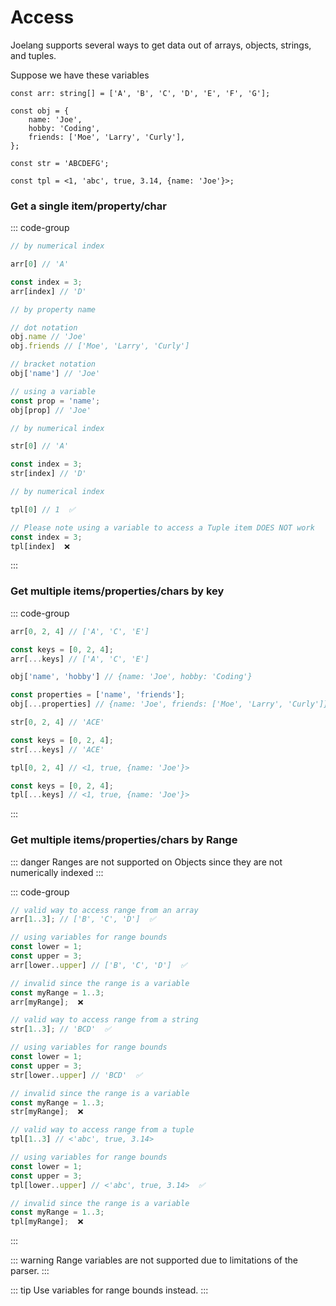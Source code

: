 # Access

Joelang supports several ways to get data out of arrays, objects, strings, and tuples.

Suppose we have these variables

```
const arr: string[] = ['A', 'B', 'C', 'D', 'E', 'F', 'G'];

const obj = {
	name: 'Joe',
	hobby: 'Coding',
	friends: ['Moe', 'Larry', 'Curly'],
};

const str = 'ABCDEFG';

const tpl = <1, 'abc', true, 3.14, {name: 'Joe'}>;
```

### Get a single item/property/char

::: code-group

```ts [Array (items)]
// by numerical index

arr[0] // 'A'

const index = 3;
arr[index] // 'D'
```

```ts [Object (properties)]
// by property name

// dot notation
obj.name // 'Joe'
obj.friends // ['Moe', 'Larry', 'Curly']

// bracket notation
obj['name'] // 'Joe'

// using a variable
const prop = 'name';
obj[prop] // 'Joe'
```

```ts [String (chars)]
// by numerical index

str[0] // 'A'

const index = 3;
str[index] // 'D'
```

```ts [Tuple (items)]
// by numerical index

tpl[0] // 1  ✅

// Please note using a variable to access a Tuple item DOES NOT work
const index = 3;
tpl[index]  ❌
```

:::


### Get multiple items/properties/chars by key

::: code-group


```ts [Array (items)]
arr[0, 2, 4] // ['A', 'C', 'E']

const keys = [0, 2, 4];
arr[...keys] // ['A', 'C', 'E']
```

```ts [Object (properties)]
obj['name', 'hobby'] // {name: 'Joe', hobby: 'Coding'}

const properties = ['name', 'friends'];
obj[...properties] // {name: 'Joe', friends: ['Moe', 'Larry', 'Curly']}
```

```ts [String (chars)]
str[0, 2, 4] // 'ACE'

const keys = [0, 2, 4];
str[...keys] // 'ACE'
```

```ts [Tuple (items)]
tpl[0, 2, 4] // <1, true, {name: 'Joe'}>

const keys = [0, 2, 4];
tpl[...keys] // <1, true, {name: 'Joe'}>
```

:::

### Get multiple items/properties/chars by Range

::: danger
Ranges are not supported on Objects since they are not numerically indexed
:::

::: code-group

```ts [Array (items)]
// valid way to access range from an array
arr[1..3]; // ['B', 'C', 'D']  ✅

// using variables for range bounds
const lower = 1;
const upper = 3;
arr[lower..upper] // ['B', 'C', 'D']  ✅

// invalid since the range is a variable
const myRange = 1..3;
arr[myRange];  ❌
```

```ts [String (chars)]
// valid way to access range from a string
str[1..3]; // 'BCD'  ✅

// using variables for range bounds
const lower = 1;
const upper = 3;
str[lower..upper] // 'BCD'  ✅

// invalid since the range is a variable
const myRange = 1..3;
str[myRange];  ❌
```

```ts [Tuple (items)]
// valid way to access range from a tuple
tpl[1..3] // <'abc', true, 3.14>

// using variables for range bounds
const lower = 1;
const upper = 3;
tpl[lower..upper] // <'abc', true, 3.14>  ✅

// invalid since the range is a variable
const myRange = 1..3;
tpl[myRange];  ❌
```
:::

::: warning
Range variables are not supported due to limitations of the parser.
:::

::: tip
Use variables for range bounds instead.
:::
